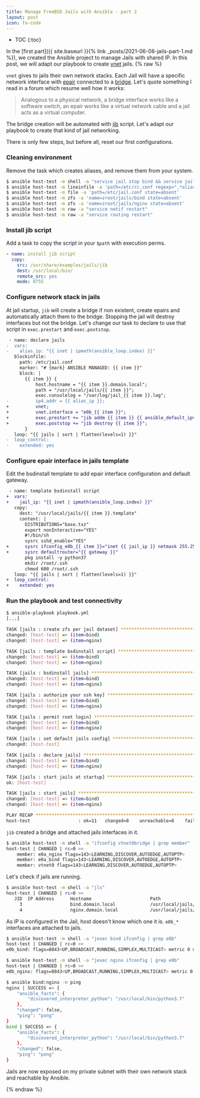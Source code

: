 ```yaml
---
title: Manage FreeBSD Jails with Ansible - part 2
layout: post
icon: fa-code
---
```

* TOC
{:toc}

In the [first part]({{ site.baseurl }}{% link _posts/2021-06-08-jails-part-1.md %}), we created the Ansible project to manage Jails with shared IP. In this post, we will adapt our playbook to create [vnet](https://www.unix.com/man-page/freebsd/9/vimage/) jails.
{% raw %}

``vnet`` gives to jails their own network stacks. Each Jail will have a specific network interface with [epair](https://www.freebsd.org/cgi/man.cgi?query=epair&sektion=4&manpath=freebsd-release-ports) connected to a [bridge](https://www.freebsd.org/cgi/man.cgi?query=bridge&sektion=4&manpath=freebsd-release-ports). Let's quote something I read in a forum which resume well how it works:

> Analogous to a physical network, a bridge interface works like a software switch, an epair works like a virtual network cable and a jail acts as a virtual computer.

The bridge creation will be automated with [jib](https://github.com/freebsd/freebsd-src/blob/373ffc62c158e52cde86a5b934ab4a51307f9f2e/share/examples/jails/jib) script.
Let's adapt our playbook to create that kind of jail networking.

There is only few steps, but before all, reset our first configurations.

### Cleaning environment

Remove the task which creates aliases, and remove them from your system.
```bash
$ ansible host-test -m shell -a "service jail stop bind && service jail stop nginx"
$ ansible host-test -m lineinfile -a 'path=/etc/rc.conf regexp=".*alias.*" state=absent'
$ ansible host-test -m file -a 'path=/etc/jail.conf state=absent'
$ ansible host-test -m zfs -a 'name=zroot/jails/bind state=absent'
$ ansible host-test -m zfs -a 'name=zroot/jails/nginx state=absent'
$ ansible host-test -m raw -a "service netif restart"
$ ansible host-test -m raw -a "service routing restart"
```

### Install jib script
Add a task to copy the script in your ``$path`` with execution perms.
```yaml
- name: install jib script
  copy:
    src: /usr/share/examples/jails/jib
    dest: /usr/local/bin/
    remote_src: yes
    mode: 0755
```

### Configure network stack in jails
At jail startup, ``jib`` will create a bridge if non existent, create epairs and automatically attach them to the bridge. Stopping the jail will destroy interfaces but not the bridge.
Let's change our task to declare to use that script in ``exec.prestart`` and ``exec.poststop``.
```diff
 - name: declare jails
-  vars:
-    alias_ip: "{{ inet | ipmath(ansible_loop.index) }}"
   blockinfile:
     path: /etc/jail.conf
     marker: "# {mark} ANSIBLE MANAGED: {{ item }}"
     block: |
       {{ item }} {
           host.hostname = "{{ item }}.domain.local";
           path = "/usr/local/jails/{{ item }}";
           exec.consolelog = "/var/log/jail_{{ item }}.log";
-          ip4.addr = {{ alias_ip }};
+          vnet;
+          vnet.interface = "e0b_{{ item }}";
+          exec.prestart += "jib addm {{ item }} {{ ansible_default_ipv4.interface }}";
+          exec.poststop += "jib destroy {{ item }}";
       }
   loop: "{{ jails | sort | flatten(levels=1) }}"
-  loop_control:
-    extended: yes
```

### Configure epair interface in jails template
Edit the bsdinstall template to add epair interface configuration and default gateway.
```diff
 - name: template bsdinstall script
+  vars:
+    jail_ip: "{{ inet | ipmath(ansible_loop.index) }}"
   copy:
     dest: "/usr/local/jails/{{ item }}.template"
     content: |
       DISTRIBUTIONS="base.txz"
       export nonInteractive="YES"
       #!/bin/sh
       sysrc sshd_enable="YES"
+      sysrc ifconfig_e0b_{{ item }}="inet {{ jail_ip }} netmask 255.255.255.0"
+      sysrc defaultrouter="{{ gateway }}"
       pkg install -y python37
       mkdir /root/.ssh
       chmod 600 /root/.ssh
   loop: "{{ jails | sort | flatten(levels=1) }}"
+  loop_control:
+    extended: yes
```

### Run the playbook and test connectivity
```bash
$ ansible-playbook playbook.yml
[...]

TASK [jails : create zfs per jail dataset] ***************************************
changed: [host-test] => (item=bind)
changed: [host-test] => (item=nginx)

TASK [jails : template bsdinstall script] ****************************************
changed: [host-test] => (item=bind)
changed: [host-test] => (item=nginx)

TASK [jails : bsdinstall jails] **************************************************
changed: [host-test] => (item=bind)
changed: [host-test] => (item=nginx)

TASK [jails : authorize your ssh key] ********************************************
changed: [host-test] => (item=bind)
changed: [host-test] => (item=nginx)

TASK [jails : permit root login] *************************************************
changed: [host-test] => (item=bind)
changed: [host-test] => (item=nginx)

TASK [jails : set default jails config] ******************************************
changed: [host-test]

TASK [jails : declare jails] *****************************************************
changed: [host-test] => (item=bind)
changed: [host-test] => (item=nginx)

TASK [jails : start jails at startup] ********************************************
ok: [host-test]

TASK [jails : start jails] *******************************************************
changed: [host-test] => (item=bind)
changed: [host-test] => (item=nginx)

PLAY RECAP ***********************************************************************
host-test                  : ok=11   changed=8    unreachable=0    failed=0    skipped=0    rescued=0    ignored=0
```
``jib`` created a bridge and attached jails interfaces in it.
```bash
$ ansible host-test -m shell -a "ifconfig vtnet0bridge | grep member"
host-test | CHANGED | rc=0 >>
	member: e0a_nginx flags=143<LEARNING,DISCOVER,AUTOEDGE,AUTOPTP>
	member: e0a_bind flags=143<LEARNING,DISCOVER,AUTOEDGE,AUTOPTP>
	member: vtnet0 flags=143<LEARNING,DISCOVER,AUTOEDGE,AUTOPTP>
```
Let's check if jails are running.
```bash
$ ansible host-test -m shell -a "jls"
host-test | CHANGED | rc=0 >>
   JID  IP Address      Hostname                      Path
     3                  bind.domain.local             /usr/local/jails/bind
     4                  nginx.domain.local            /usr/local/jails/nginx

```
As IP is configured in the Jail, host doesn't know which one it is.
``e0b_*`` interfaces are attached to jails.
```bash
$ ansible host-test -m shell -a "jexec bind ifconfig | grep e0b"
host-test | CHANGED | rc=0 >>
e0b_bind: flags=8843<UP,BROADCAST,RUNNING,SIMPLEX,MULTICAST> metric 0 mtu 1500

$ ansible host-test -m shell -a "jexec nginx ifconfig | grep e0b"
host-test | CHANGED | rc=0 >>
e0b_nginx: flags=8843<UP,BROADCAST,RUNNING,SIMPLEX,MULTICAST> metric 0 mtu 1500
```

```bash
$ ansible bind:nginx -m ping
nginx | SUCCESS => {
    "ansible_facts": {
        "discovered_interpreter_python": "/usr/local/bin/python3.7"
    },
    "changed": false,
    "ping": "pong"
}
bind | SUCCESS => {
    "ansible_facts": {
        "discovered_interpreter_python": "/usr/local/bin/python3.7"
    },
    "changed": false,
    "ping": "pong"
}
```
Jails are now exposed on my private subnet with their own network stack and reachable by Ansible.

{% endraw %}
